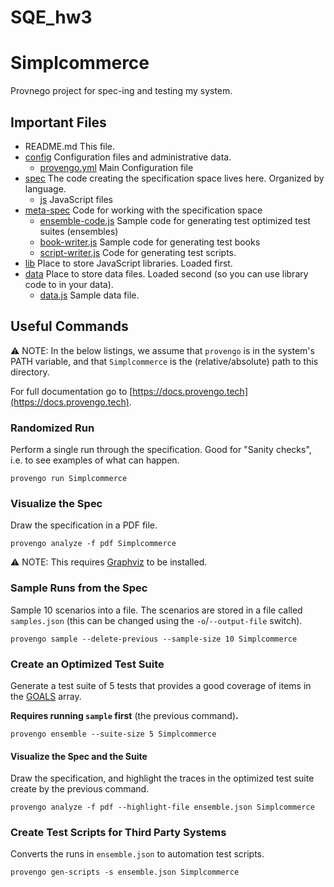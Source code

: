 # SQE_hw3

# Simplcommerce


Provnego project for spec-ing and testing my system.


## Important Files

* README.md This file.
* [config](config) Configuration files and administrative data.
    * [provengo.yml](config/Provengo.yml) Main Configuration file
* [spec](spec) The code creating the specification space lives here. Organized by language.
    * [js](spec/js) JavaScript files
* [meta-spec](meta-spec) Code for working with the specification space
    * [ensemble-code.js](meta-spec/ensemble-code.js) Sample code for generating test optimized test suites (ensembles)
    * [book-writer.js](meta-spec/book-writer.js) Sample code for generating test books
    * [script-writer.js](meta-spec/script-writer.js) Code for generating test scripts.
* [lib](lib) Place to store JavaScript libraries. Loaded first.
* [data](data) Place to store data files. Loaded second (so you can use library code to in your data).
    * [data.js](data/data.js) Sample data file.


## Useful Commands

⚠️ NOTE: In the below listings, we assume that `provengo` is in the system's PATH variable, and that `Simplcommerce` is the (relative/absolute) path to this directory.

For full documentation go to [https://docs.provengo.tech](https://docs.provengo.tech).

### Randomized Run 

Perform a single run through the specification. Good for "Sanity checks", i.e. to see examples of what can happen.

    provengo run Simplcommerce


### Visualize the Spec

Draw the specification in a PDF file.

    provengo analyze -f pdf Simplcommerce


⚠️ NOTE: This requires [Graphviz](http://graphviz.org) to be installed.


### Sample Runs from the Spec

Sample 10 scenarios into a file. The scenarios are stored in a file called `samples.json` (this can be changed using the `-o`/`--output-file` switch).

    provengo sample --delete-previous --sample-size 10 Simplcommerce


### Create an Optimized Test Suite

Generate a test suite of 5 tests that provides a good coverage of items in the [GOALS](z-ranking.js#L18) array.

**Requires running `sample` first** (the previous command)**.**

    provengo ensemble --suite-size 5 Simplcommerce

#### Visualize the Spec and the Suite

Draw the specification, and highlight the traces in the optimized test suite create by the previous command.

    provengo analyze -f pdf --highlight-file ensemble.json Simplcommerce

### Create Test Scripts for Third Party Systems

Converts the runs in `ensemble.json` to automation test scripts.

    provengo gen-scripts -s ensemble.json Simplcommerce
